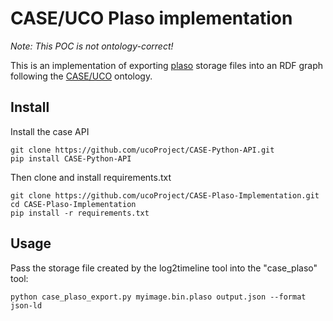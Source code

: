 # CASE/UCO Plaso implementation

*Note: This POC is not ontology-correct!*

This is an implementation of exporting [plaso](https://github.com/log2timeline/plaso) storage files into an
RDF graph following the [CASE/UCO](https://github.com/ucoProject/CASE) ontology.


## Install

Install the case API
```
git clone https://github.com/ucoProject/CASE-Python-API.git
pip install CASE-Python-API
```

Then clone and install requirements.txt
```
git clone https://github.com/ucoProject/CASE-Plaso-Implementation.git
cd CASE-Plaso-Implementation
pip install -r requirements.txt
```


## Usage
Pass the storage file created by the log2timeline tool into the "case_plaso" tool:
```
python case_plaso_export.py myimage.bin.plaso output.json --format json-ld
```
